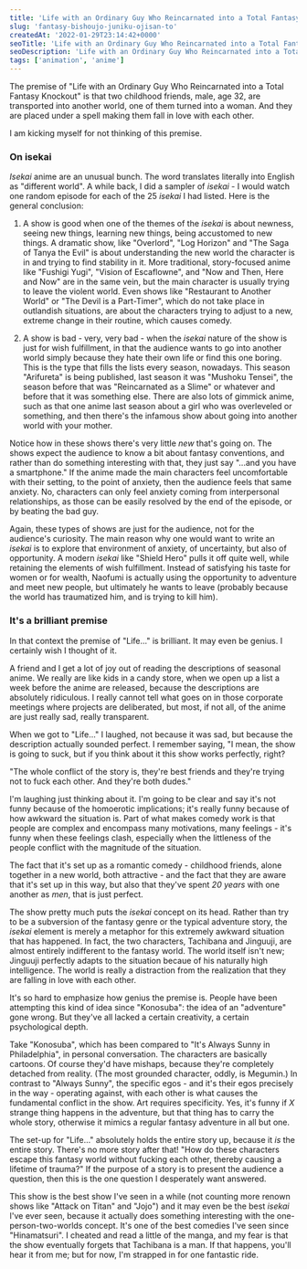 ```yaml
---
title: 'Life with an Ordinary Guy Who Reincarnated into a Total Fantasy Knockout'
slug: 'fantasy-bishoujo-juniku-ojisan-to'
createdAt: '2022-01-29T23:14:42+0000'
seoTitle: 'Life with an Ordinary Guy Who Reincarnated into a Total Fantasy Knockout'
seoDescription: 'Life with an Ordinary Guy Who Reincarnated into a Total Fantasy Knockout has a brilliant premise.'
tags: ['animation', 'anime']
---
```


The premise of "Life with an Ordinary Guy Who Reincarnated into a Total Fantasy Knockout" is that two childhood friends, male, age 32, are transported into another world, one of them turned into a woman. And they are placed under a spell making them fall in love with each other.

I am kicking myself for not thinking of this premise.

### On isekai

_Isekai_ anime are an unusual bunch. The word translates literally into English as "different world". A while back, I did a sampler of _isekai_ - I would watch one random episode for each of the 25 _isekai_ I had listed. Here is the general conclusion:

1. A show is good when one of the themes of the _isekai_ is about newness, seeing new things, learning new things, being accustomed to new things. A dramatic show, like "Overlord", "Log Horizon" and "The Saga of Tanya the Evil" is about understanding the new world the character is in and trying to find stability in it. More traditional, story-focused anime like "Fushigi Yugi", "Vision of Escaflowne", and "Now and Then, Here and Now" are in the same vein, but the main character is usually trying to leave the violent world. Even shows like "Restaurant to Another World" or "The Devil is a Part-Timer", which do not take place in outlandish situations, are about the characters trying to adjust to a new, extreme change in their routine, which causes comedy.

2. A show is bad - very, very bad - when the _isekai_ nature of the show is just for wish fulfillment, in that the audience wants to go into another world simply because they hate their own life or find this one boring. This is the type that fills the lists every season, nowadays. This season "Arifureta" is being published, last season it was "Mushoku Tensei", the season before that was "Reincarnated as a Slime" or whatever and before that it was something else. There are also lots of gimmick anime, such as that one anime last season about a girl who was overleveled or something, and then there's the infamous show about going into another world with your mother.

Notice how in these shows there's very little _new_ that's going on. The shows expect the audience to know a bit about fantasy conventions, and rather than do something interesting with that, they just say "...and you have a smartphone." If the anime made the main characters feel uncomfortable with their setting, to the point of anxiety, then the audience feels that same anxiety. No, characters can only feel anxiety coming from interpersonal relationships, as those can be easily resolved by the end of the episode, or by beating the bad guy.

Again, these types of shows are just for the audience, not for the audience's curiosity. The main reason why one would want to write an _isekai_ is to explore that environment of anxiety, of uncertainty, but also of opportunity. A modern _isekai_ like "Shield Hero" pulls it off quite well, while retaining the elements of wish fulfillment. Instead of satisfying his taste for women or for wealth, Naofumi is actually using the opportunity to adventure and meet new people, but ultimately he wants to leave (probably because the world has traumatized him, and is trying to kill him).

### It's a brilliant premise

In that context the premise of "Life..." is brilliant. It may even be genius. I certainly wish I thought of it.

A friend and I get a lot of joy out of reading the descriptions of seasonal anime. We really are like kids in a candy store, when we open up a list a week before the anime are released, because the descriptions are absolutely ridiculous. I really cannot tell what goes on in those corporate meetings where projects are deliberated, but most, if not all, of the anime are just really sad, really transparent.

When we got to "Life..." I laughed, not because it was sad, but because the description actually sounded perfect. I remember saying, "I mean, the show is going to suck, but if you think about it this show works perfectly, right?

"The whole conflict of the story is, they're best friends and they're trying not to fuck each other. And they're both dudes."

I'm laughing just thinking about it. I'm going to be clear and say it's not funny because of the homoerotic implications; it's really funny because of how awkward the situation is. Part of what makes comedy work is that people are complex and encompass many motivations, many feelings - it's funny when these feelings clash, especially when the littleness of the people conflict with the magnitude of the situation.

The fact that it's set up as a romantic comedy - childhood friends, alone together in a new world, both attractive - and the fact that they are aware that it's set up in this way, but also that they've spent _20 years_ with one another as _men_, that is just perfect.

The show pretty much puts the _isekai_ concept on its head. Rather than try to be a subversion of the fantasy genre or the typical adventure story, the _isekai_ element is merely a metaphor for this extremely awkward situation that has happened. In fact, the two characters, Tachibana and Jinguuji, are almost entirely indifferent to the fantasy world. The world itself isn't new; Jinguuji perfectly adapts to the situation becaue of his naturally high intelligence. The world is really a distraction from the realization that they are falling in love with each other.

It's so hard to emphasize how genius the premise is. People have been attempting this kind of idea since "Konosuba": the idea of an "adventure" gone wrong. But they've all lacked a certain creativity, a certain psychological depth.

Take "Konosuba", which has been compared to "It's Always Sunny in Philadelphia", in personal conversation. The characters are basically cartoons. Of course they'd have mishaps, because they're completely detached from reality. (The most grounded character, oddly, is Megumin.) In contrast to "Always Sunny", the specific egos - and it's their egos precisely in the way - operating against, with each other is what causes the fundamental conflict in the show. Art requires specificity. Yes, it's funny if _X_ strange thing happens in the adventure, but that thing has to carry the whole story, otherwise it mimics a regular fantasy adventure in all but one.

The set-up for "Life..." absolutely holds the entire story up, because it _is_ the entire story. There's no more story after that! "How do these characters escape this fantasy world without fucking each other, thereby causing a lifetime of trauma?" If the purpose of a story is to present the audience a question, then this is the one question I desperately want answered.

This show is the best show I've seen in a while (not counting more renown shows like "Attack on Titan" and "Jojo") and it may even be the best _isekai_ I've ever seen, because it actually does something interesting with the one-person-two-worlds concept. It's one of the best comedies I've seen since "Hinamatsuri". I cheated and read a little of the manga, and my fear is that the show eventually forgets that Tachibana is a man. If that happens, you'll hear it from me; but for now, I'm strapped in for one fantastic ride.
